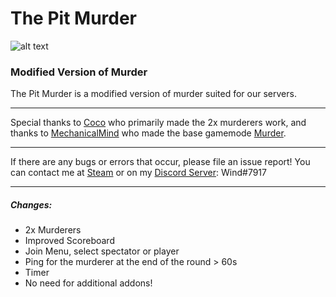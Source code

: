 # The Pit Murder
![alt text](https://github.com/Eirik00/The-pit-murder/blob/master/logo.png "Logo")
### Modified Version of Murder
The Pit Murder is a modified version of murder suited for our servers.

***
Special thanks to [Coco](https://github.com/Cocoufo) who primarily made the 2x murderers work,
and thanks to [MechanicalMind](https://github.com/MechanicalMind) who made the base gamemode [Murder](https://github.com/MechanicalMind/murder).

***

If there are any bugs or errors that occur, please file an issue report!
You can contact me at [Steam](https://steamcommunity.com/id/Wind02/) or on my [Discord Server](https://discord.gg/QTTwSg9): Wind#7917

***
##### Changes:
* 2x Murderers
* Improved Scoreboard
* Join Menu, select spectator or player
* Ping for the murderer at the end of the round > 60s
* Timer
* No need for additional addons!

